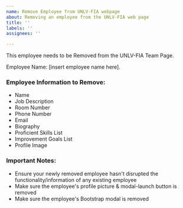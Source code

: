 ```yaml
---
name: Remove Employee from UNLV-FIA webpage
about: Removing an employee from the UNLV-FIA web page
title: ''
labels: ''
assignees: ''

---
```


This employee needs to be Removed from the UNLV-FIA Team Page. 

Employee Name: [insert employee name here].

### Employee Information to Remove:
- Name
- Job Description
- Room Number
- Phone Number
- Email
- Biography
- Proficient Skills List
- Improvement Goals List
- Profile Image

### Important Notes:
- Ensure your newly removed employee hasn't disrupted the functionality/information of any existing employee
- Make sure the employee's profile picture & modal-launch button is removed
- Make sure the employee's Bootstrap modal is removed
